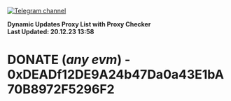 [![Telegram channel](https://img.shields.io/endpoint?url=https://runkit.io/damiankrawczyk/telegram-badge/branches/master?url=https://t.me/n4z4v0d)](https://t.me/n4z4v0d) 

**Dynamic Updates Proxy List with Proxy Checker**  
**Last Updated: 20.12.23 13:58**

# DONATE (_any evm_) - 0xDEADf12DE9A24b47Da0a43E1bA70B8972F5296F2
